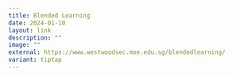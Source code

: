 ```yaml
---
title: Blended Learning
date: 2024-01-10
layout: link
description: ""
image: ""
external: https://www.westwoodsec.moe.edu.sg/blendedlearning/
variant: tiptap
---
```

